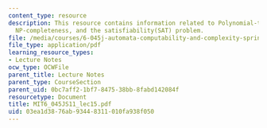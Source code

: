 ```yaml
---
content_type: resource
description: This resource contains information related to Polynomial-time reducibility,
  NP-completeness, and the satisfiability(SAT) problem.
file: /media/courses/6-045j-automata-computability-and-complexity-spring-2011/03ea1d3876ab93448311010fa938f050_MIT6_045JS11_lec15.pdf
file_type: application/pdf
learning_resource_types:
- Lecture Notes
ocw_type: OCWFile
parent_title: Lecture Notes
parent_type: CourseSection
parent_uid: 0bc7aff2-1bf7-8475-38bb-8fabd142084f
resourcetype: Document
title: MIT6_045JS11_lec15.pdf
uid: 03ea1d38-76ab-9344-8311-010fa938f050
---
```

